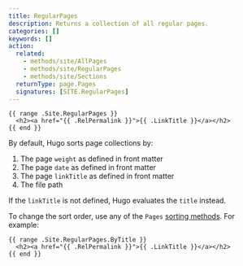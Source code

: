 ```yaml
---
title: RegularPages
description: Returns a collection of all regular pages.
categories: []
keywords: []
action:
  related:
    - methods/site/AllPages
    - methods/site/RegularPages
    - methods/site/Sections
  returnType: page.Pages
  signatures: [SITE.RegularPages]
---
```


```go-html-template
{{ range .Site.RegularPages }}
  <h2><a href="{{ .RelPermalink }}">{{ .LinkTitle }}</a></h2>
{{ end }}
```

By default, Hugo sorts page collections by:

1. The page `weight` as defined in front matter
1. The page `date` as defined in front matter
1. The page `linkTitle` as defined in front matter
1. The file path

If the `linkTitle` is not defined, Hugo evaluates the `title` instead.

To change the sort order, use any of the `Pages` [sorting methods]. For example:

```go-html-template
{{ range .Site.RegularPages.ByTitle }}
  <h2><a href="{{ .RelPermalink }}">{{ .LinkTitle }}</a></h2>
{{ end }}
```

[sorting methods]: /methods/pages/
